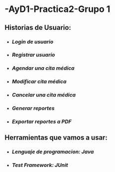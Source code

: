 # -AyD1-Practica2-Grupo 1

## Historias de Usuario:
* ### *Login de usuario*
* ### *Registrar usuario*
* ### *Agendar una cita médica* 
* ### *Modificar cita médica*
* ### *Cancelar una cita médica*
* ### *Generar reportes*
* ### *Exportar reportes a PDF*
## Herramientas que vamos a usar:
* ### *Lenguaje de programacion: Java*
* ### *Test Framework: JUnit*
